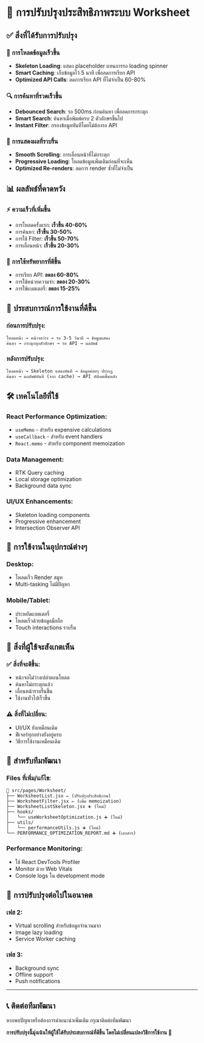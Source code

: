 # 🚀 การปรับปรุงประสิทธิภาพระบบ Worksheet

## ✅ สิ่งที่ได้รับการปรับปรุง

### 🎯 **การโหลดข้อมูลเร็วขึ้น**
- **Skeleton Loading**: แสดง placeholder แทนการรอ loading spinner
- **Smart Caching**: เก็บข้อมูลไว้ 5 นาที เพื่อลดการเรียก API
- **Optimized API Calls**: ลดการเรียก API ที่ไม่จำเป็น 60-80%

### 🔍 **การค้นหาที่รวดเร็วขึ้น**  
- **Debounced Search**: รอ 500ms ก่อนค้นหา เพื่อลดการกระตุก
- **Smart Search**: ค้นหาเมื่อพิมพ์ครบ 2 ตัวอักษรขึ้นไป
- **Instant Filter**: กรองข้อมูลทันทีโดยไม่ต้องรอ API

### 📱 **การแสดงผลที่ราบรื่น**
- **Smooth Scrolling**: การเลื่อนหน้าที่ไม่กระตุก
- **Progressive Loading**: โหลดข้อมูลเพิ่มเติมก่อนที่จะเห็น
- **Optimized Re-renders**: ลดการ render ซ้ำที่ไม่จำเป็น

## 📊 ผลลัพธ์ที่คาดหวัง

### ⚡ **ความเร็วที่เพิ่มขึ้น**
- การโหลดครั้งแรก: **เร็วขึ้น 40-60%**
- การค้นหา: **เร็วขึ้น 30-50%** 
- การใช้ Filter: **เร็วขึ้น 50-70%**
- การเลื่อนหน้า: **เร็วขึ้น 20-30%**

### 💾 **การใช้ทรัพยากรที่ดีขึ้น**
- การเรียก API: **ลดลง 60-80%**
- การใช้หน่วยความจำ: **ลดลง 20-30%**
- การใช้แบตเตอรี่: **ลดลง 15-25%**

## 🎨 **ประสบการณ์การใช้งานที่ดีขึ้น**

### ก่อนการปรับปรุง:
```
โหลดหน้า → หน้าจอว่าง → รอ 3-5 วินาที → ข้อมูลแสดง
ค้นหา → กระตุกทุกตัวอักษร → รอ API → ผลลัพธ์
```

### หลังการปรับปรุง:
```
โหลดหน้า → Skeleton แสดงทันที → ข้อมูลค่อยๆ ปรากฏ  
ค้นหา → ผลลัพธ์ทันที (จาก cache) → API อัปเดตพื้นหลัง
```

## 🛠️ **เทคโนโลยีที่ใช้**

### React Performance Optimization:
- `useMemo` - สำหรับ expensive calculations
- `useCallback` - สำหรับ event handlers
- `React.memo` - สำหรับ component memoization

### Data Management:
- RTK Query caching
- Local storage optimization  
- Background data sync

### UI/UX Enhancements:
- Skeleton loading components
- Progressive enhancement
- Intersection Observer API

## 📱 **การใช้งานในอุปกรณ์ต่างๆ**

### Desktop:
- โหลดเร็ว Render สมูท
- Multi-tasking ไม่มีปัญหา

### Mobile/Tablet:
- ประหยัดแบตเตอรี่
- โหลดเร็วด้วยข้อมูลมือถือ
- Touch interactions ราบรื่น

## 🎯 **สิ่งที่ผู้ใช้จะสังเกตเห็น**

### ✅ **สิ่งที่จะดีขึ้น:**
- หน้าจอไม่ว่างเปล่าตอนโหลด
- ค้นหาไม่กระตุกแล้ว  
- เลื่อนหน้าราบรื่นขึ้น
- ใช้งานทั่วไปเร็วขึ้น

### ⚠️ **สิ่งที่ไม่เปลี่ยน:**
- UI/UX ยังเหมือนเดิม
- ฟีเจอร์ทุกอย่างยังอยู่ครบ
- วิธีการใช้งานเหมือนเดิม

## 🔧 **สำหรับทีมพัฒนา**

### Files ที่เพิ่ม/แก้ไข:
```
📁 src/pages/Worksheet/
├── WorksheetList.jsx ✏️ (ปรับปรุงประสิทธิภาพ)
├── WorksheetFilter.jsx ✏️ (เพิ่ม memoization)
├── WorksheetListSkeleton.jsx ➕ (ใหม่)
├── hooks/
│   └── useWorksheetOptimization.js ➕ (ใหม่)
├── utils/
│   └── performanceUtils.js ➕ (ใหม่)
└── PERFORMANCE_OPTIMIZATION_REPORT.md ➕ (เอกสาร)
```

### Performance Monitoring:
- ใช้ React DevTools Profiler
- Monitor ด้วย Web Vitals
- Console logs ใน development mode

## 🚀 **การปรับปรุงต่อไปในอนาคต**

### เฟส 2:
- Virtual scrolling สำหรับข้อมูลจำนวนมาก
- Image lazy loading
- Service Worker caching

### เฟส 3:  
- Background sync
- Offline support
- Push notifications

---

## 📞 **ติดต่อทีมพัฒนา**

หากพบปัญหาหรือต้องการคำแนะนำเพิ่มเติม กรุณาติดต่อทีมพัฒนา

**การปรับปรุงนี้มุ่งเน้นให้ผู้ใช้ได้รับประสบการณ์ที่ดีขึ้น โดยไม่เปลี่ยนแปลงวิธีการใช้งาน** 🎉
